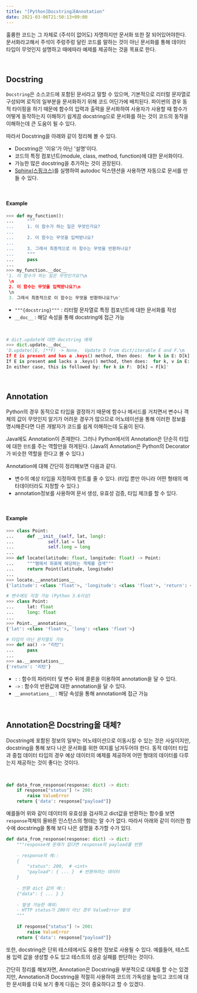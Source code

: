 ```yaml
---
title: "[Python]Docstring과Annotation"
date: 2021-03-06T21:50:13+09:00
---
```

 훌륭한 코드는 그 자체로 (주석이 없어도) 자명하지만 문서화 또한 잘 되어있어야한다. 문서화라고해서 주석이 주렁주렁 달린 코드를 말하는 것이 아닌 문서화를 통해 데이터 타입이 무엇인지 설명하고 때에따라 예제를 제공하는 것을 목표로 한다. 

<br>

## Docstring

`Docstring`은 소스코드에 포함된 문서라고 말할 수 있으며, 기본적으로 리터럴 문자열로 구성되며 로직의 일부분을 문서화하기 위해 코드 어딘가에 배치된다. 파이썬의 경우 동적 타이핑을 하기 때문에 함수의 입력과 출력을 문서화하여 사용자가 사용할 때 함수가 어떻게 동작하는지 이해하기 쉽게끔 docstring으로 문서화를 하는 것이 코드의 동작을 이해하는데 큰 도움이 될 수 있다.

따라서 Docstring을 아래와 같이 정리해 볼 수 있다.

- Docstring은 '이유'가 아닌 '설명'이다.
- 코드의 특정 컴포넌트(module, class, method, function)에 대한 문서화이다.
- 가능한 많은 docstring을 추가하는 것이 권장된다.
- [Sphinx(스핑크스)](https://tech.ssut.me/start-python-documentation-using-sphinx/)를 실행하여 autodoc 익스텐션을 사용하면 자동으로 문서를 만들 수 있다.

<br>

#### Example

```python
>>> def my_function():
...     """
...     1. 이 함수가 하는 일은 무엇인가요?
...
...     2. 이 함수는 무엇을 입력받나요?
...
...     3. 그래서 최종적으로 이 함수는 무엇을 반환하나요?
...     """
...     pass
...
>>> my_function.__doc__
'1. 이 함수가 하는 일은 무엇인가요?\n
 \n
 2. 이 함수는 무엇을 입력받나요?\n
 \n
 3. 그래서 최종적으로 이 함수는 무엇을 반환하나요?\n'
```

- `"""{docstring}"""` : 리터럴 문자열로 특정 컴포넌트에 대한 문서화를 작성
- `__doc__` : 해당 속성을 통해 docstring에 접근 가능

<br>

```python
# dict.update에 대한 docstring 예제
>>> dict.update.__doc__
'D.update([E, ]**F) -> None.  Update D from dict/iterable E and F.\n
If E is present and has a .keys() method, then does:  for k in E: D[k] = E[k]\n
If E is present and lacks a .keys() method, then does:  for k, v in E: D[k] = v\n
In either case, this is followed by: for k in F:  D[k] = F[k]'
```

<br>

## Annotation

 Python의 경우 동적으로 타입을 결정하기 때문에 함수나 메서드를 거치면서 변수나 객체의 값이 무엇인지 알기가 어려운 경우가 많으므로 어노테이션을 통해 이러한 정보를 명시해준다면 다른 개발자가 코드를 쉽게 이해하는데 도움이 된다.

 Java에도 Annotation이 존재한다. 그러나 Python에서의 Annotation은 단순히 타입에 대한 `힌트`를 주는 역할만을 하게된다. (Java의 Annotation은 Python의 Decorator가 비슷한 역할을 한다고 볼 수 있다.)

Annotation에 대해 간단히 정리해보면 다음과 같다.

- 변수의 예상 타입을 지정하여 힌트를 줄 수 있다. (타입 뿐만 아니라 어떤 형태의 메타데이터라도 지정할 수 있다.)
- annotation정보를 사용하여 문서 생성, 유효성 검증, 타입 체크를 할 수 있다.

<br>

#### Example

```python
>>> class Point:
...     def __init__(self, lat, long):
...             self.lat = lat
...             self.long = long
...
>>> def locate(latitude: float, longitude: float) -> Point:
...     """맴에서 좌표에 해당하는 객체를 검색"""
...     return Point(latitude, longitude)
...
>>> locate.__annotations__
{'latitude': <class 'float'>, 'longitude': <class 'float'>, 'return': <class '__main__.Point'>}

# 변수에도 지정 가능 (Python 3.6이상)
>>> class Point:
...     lat: float
...     long: float
...
>>> Point.__annotations__
{'lat': <class 'float'>, 'long': <class 'float'>}

# 타입이 아닌 문자열도 가능
>>> def aa() -> "리턴":
...     pass
...
>>> aa.__annotations__
{'return': '리턴'}
```

- `:` : 함수의 파라미터 및 변수 뒤에 콜론을 이용하여 annotation을 달 수 있다.
- `->` : 함수의 반환값에 대한 annotation을 달 수 있다.
- `__annotations__` : 해당 속성을 통해 annotation에 접근 가능

<br>

## Annotation은 Docstring을 대체?

Docstring에 포함된 정보의 일부는 어노테이션으로 이동시킬 수 있는 것은 사실이지만, docstring을 통해 보다 나은 문서화를 위한 여지를 남겨두어야 한다. 동적 데이터 타입과 중첩 데이터 타입의 경우 예상 데이터의 예제를 제공하여 어떤 형태의 데이터를 다루는지 제공하는 것이 좋다는 것이다. 

<br>

```python
def data_from_response(response: dict) -> dict:
    if response["status"] != 200:
        raise ValueError
    return {'data': response["payload"]}
```

예를들어 위와 같이 데이터의 유효성을 검사하고 dict값을 반환하는 함수를 보면 `response`객체의 올바른 인스턴스의 형태는 알 수가 없다. 따라서 아래와 같이 이러한 함수에 docstring을 통해 보다 나은 설명을 추가할 수가 있다.

```python
def data_from_response(response: dict) -> dict:
    """response에 문제가 없다면 response의 payload를 반환
    
    - response의 예::
    {
        "status": 200,  # <int>
        "payload": { ... }  # 반환하려는 데이터
    }
    
    - 반환 dict 값의 예::
    {"data": { ... } }
    
    - 발생 가능한 예외:
    - HTTP status가 200이 아닌 경우 ValueError 발생
    """
    
    if response["status"] != 200:
        raise ValueError
    return {'data': response["payload"]}
```

또한, docstring은 단위 테스테에서도 유용한 정보로 사용될 수 있다. 예를들어, 테스트용 입력 값을 생성할 수도 있고 테스트의 성공 실패를 판단하는 것이다.  

간단히 정리를 해보자면, Annotation은 Docstring을 부분적으로 대체를 할 수는 있겠지만, Annotation과 Docstring을 적절히 사용하여 코드의 가독성을 높이고 코드에 대한 문서화를 더욱 보기 좋게 다듬는 것이 중요하다고 할 수 있겠다.







